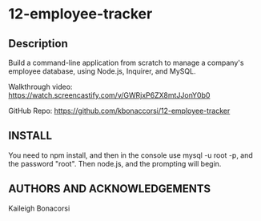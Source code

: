 # 12-employee-tracker

## Description
Build a command-line application from scratch to manage a company's employee database, using Node.js, Inquirer, and MySQL.


Walkthrough video: https://watch.screencastify.com/v/GWRjxP6ZX8mtJJonY0b0

GitHub Repo: https://github.com/kbonaccorsi/12-employee-tracker


## INSTALL
You need to npm install, and then in the console use mysql -u root -p, and the password "root".  Then node.js, and the prompting will begin.

## AUTHORS AND ACKNOWLEDGEMENTS
Kaileigh Bonacorsi
